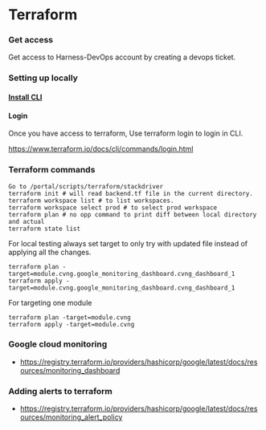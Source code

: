 # Terraform 

### Get access
Get access to Harness-DevOps account by creating a devops ticket.

### Setting up locally
#### [Install CLI](https://learn.hashicorp.com/tutorials/terraform/install-cli)
#### Login

Once you have access to terraform, Use terraform login to login in CLI. 

https://www.terraform.io/docs/cli/commands/login.html

### Terraform commands
```
Go to /portal/scripts/terraform/stackdriver
terraform init # will read backend.tf file in the current directory.
terraform workspace list # to list workspaces.
terraform workspace select prod # to select prod workspace
terraform plan # no opp command to print diff between local directory and actual 
terraform state list
```
For local testing always set target to only try with updated file instead of applying all the changes.
```
terraform plan -target=module.cvng.google_monitoring_dashboard.cvng_dashboard_1
terraform apply -target=module.cvng.google_monitoring_dashboard.cvng_dashboard_1
```

For targeting one module
```
terraform plan -target=module.cvng
terraform apply -target=module.cvng
 ```

### Google cloud monitoring 
* https://registry.terraform.io/providers/hashicorp/google/latest/docs/resources/monitoring_dashboard

### Adding alerts to terraform
* https://registry.terraform.io/providers/hashicorp/google/latest/docs/resources/monitoring_alert_policy
